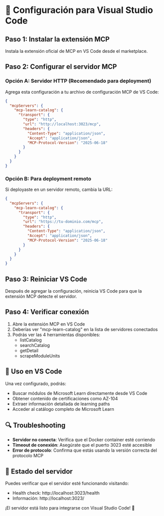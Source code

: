 # 🔧 Configuración para Visual Studio Code

## Paso 1: Instalar la extensión MCP
Instala la extensión oficial de MCP en VS Code desde el marketplace.

## Paso 2: Configurar el servidor MCP

### Opción A: Servidor HTTP (Recomendado para deployment)
Agrega esta configuración a tu archivo de configuración MCP de VS Code:

```json
{
  "mcpServers": {
    "mcp-learn-catalog": {
      "transport": {
        "type": "http",
        "url": "http://localhost:3023/mcp",
        "headers": {
          "Content-Type": "application/json",
          "Accept": "application/json",
          "MCP-Protocol-Version": "2025-06-18"
        }
      }
    }
  }
}
```

### Opción B: Para deployment remoto
Si deployaste en un servidor remoto, cambia la URL:

```json
{
  "mcpServers": {
    "mcp-learn-catalog": {
      "transport": {
        "type": "http",
        "url": "https://tu-dominio.com/mcp",
        "headers": {
          "Content-Type": "application/json",
          "Accept": "application/json",
          "MCP-Protocol-Version": "2025-06-18"
        }
      }
    }
  }
}
```

## Paso 3: Reiniciar VS Code
Después de agregar la configuración, reinicia VS Code para que la extensión MCP detecte el servidor.

## Paso 4: Verificar conexión
1. Abre la extensión MCP en VS Code
2. Deberías ver "mcp-learn-catalog" en la lista de servidores conectados
3. Podrás ver las 4 herramientas disponibles:
   - listCatalog
   - searchCatalog
   - getDetail
   - scrapeModuleUnits

## 🚀 Uso en VS Code
Una vez configurado, podrás:
- Buscar módulos de Microsoft Learn directamente desde VS Code
- Obtener contenido de certificaciones como AZ-104
- Extraer información detallada de learning paths
- Acceder al catálogo completo de Microsoft Learn

## 🔍 Troubleshooting
- **Servidor no conecta**: Verifica que el Docker container esté corriendo
- **Timeout de conexión**: Asegúrate que el puerto 3023 esté accesible
- **Error de protocolo**: Confirma que estás usando la versión correcta del protocolo MCP

## 📝 Estado del servidor
Puedes verificar que el servidor esté funcionando visitando:
- Health check: http://localhost:3023/health
- Información: http://localhost:3023/

¡El servidor está listo para integrarse con Visual Studio Code! 🎉